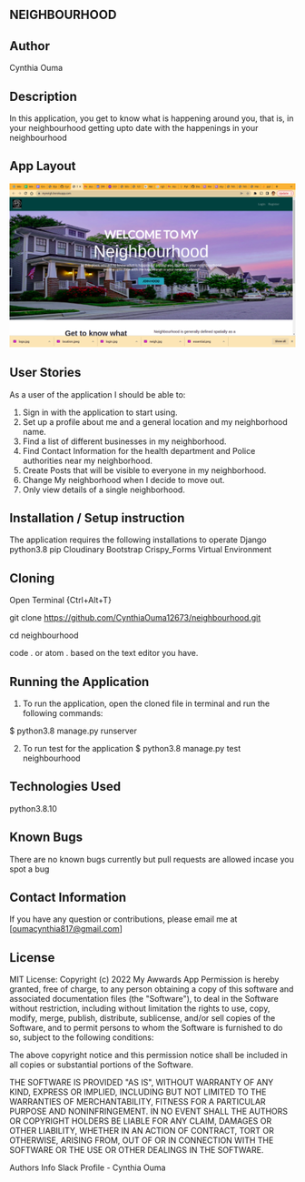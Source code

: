## NEIGHBOURHOOD

## Author
Cynthia Ouma

## Description
In this application, you get to know what is happening around you, that is, in your neighbourhood getting upto date with the happenings in your neighbourhood


## App Layout
![Landing page photo](https://github.com/CynthiaOuma12673/neighbourhood/blob/master/neighbourhood/static/photos/Screenshot%20from%202022-04-19%2001-16-37.png)

## User Stories
As a user of the application I should be able to:

1. Sign in with the application to start using.
2. Set up a profile about me and a general location and my neighborhood name.
3. Find a list of different businesses in my neighborhood.
4. Find Contact Information for the health department and Police authorities near my neighborhood.
5. Create Posts that will be visible to everyone in my neighborhood.
6. Change My neighborhood when I decide to move out.
7. Only view details of a single neighborhood.

## Installation / Setup instruction
The application requires the following installations to operate
Django
python3.8
pip
Cloudinary
Bootstrap
Crispy_Forms
Virtual Environment


## Cloning
Open Terminal {Ctrl+Alt+T}

git clone https://github.com/CynthiaOuma12673/neighbourhood.git

cd neighbourhood

code . or atom . based on the text editor you have.

## Running the Application
1. To run the application, open the cloned file in terminal and run the following commands:

  $ python3.8 manage.py runserver

2. To run test for the application $ python3.8 manage.py test neighbourhood


## Technologies Used

python3.8.10


## Known Bugs
There are no known bugs currently but pull requests are allowed incase you spot a bug

## Contact Information
If you have any question or contributions, please email me at [oumacynthia817@gmail.com]

## License
MIT License:
Copyright (c) 2022 My Awwards App
Permission is hereby granted, free of charge, to any person obtaining a copy of this software and associated documentation files (the "Software"), to deal in the Software without restriction, including without limitation the rights to use, copy, modify, merge, publish, distribute, sublicense, and/or sell copies of the Software, and to permit persons to whom the Software is furnished to do so, subject to the following conditions:

The above copyright notice and this permission notice shall be included in all copies or substantial portions of the Software.

THE SOFTWARE IS PROVIDED "AS IS", WITHOUT WARRANTY OF ANY KIND, EXPRESS OR IMPLIED, INCLUDING BUT NOT LIMITED TO THE WARRANTIES OF MERCHANTABILITY, FITNESS FOR A PARTICULAR PURPOSE AND NONINFRINGEMENT. IN NO EVENT SHALL THE AUTHORS OR COPYRIGHT HOLDERS BE LIABLE FOR ANY CLAIM, DAMAGES OR OTHER LIABILITY, WHETHER IN AN ACTION OF CONTRACT, TORT OR OTHERWISE, ARISING FROM, OUT OF OR IN CONNECTION WITH THE SOFTWARE OR THE USE OR OTHER DEALINGS IN THE SOFTWARE.

Authors Info Slack Profile - Cynthia Ouma